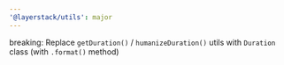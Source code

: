 ```yaml
---
'@layerstack/utils': major
---
```


breaking: Replace `getDuration()` / `humanizeDuration()` utils with `Duration` class (with `.format()` method)
